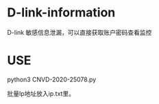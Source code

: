 # D-link-information
D-link 敏感信息泄漏，可以直接获取账户密码查看监控
# USE
python3 CNVD-2020-25078.py


批量Ip地址放入ip.txt里。
